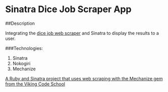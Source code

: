 # Sinatra Dice Job Scraper App

##Description

Integrating the [dice job web scraper](https://github.com/jsteenb2/dice_job_scraper) and Sinatra to display the results to a user.

###Technologies:
1. Sinatra
2. Nokogiri
3. Mechanize

[A Ruby and Sinatra project that uses web scraping with the Mechanize gem from the Viking Code School](http://www.vikingcodeschool.com)
